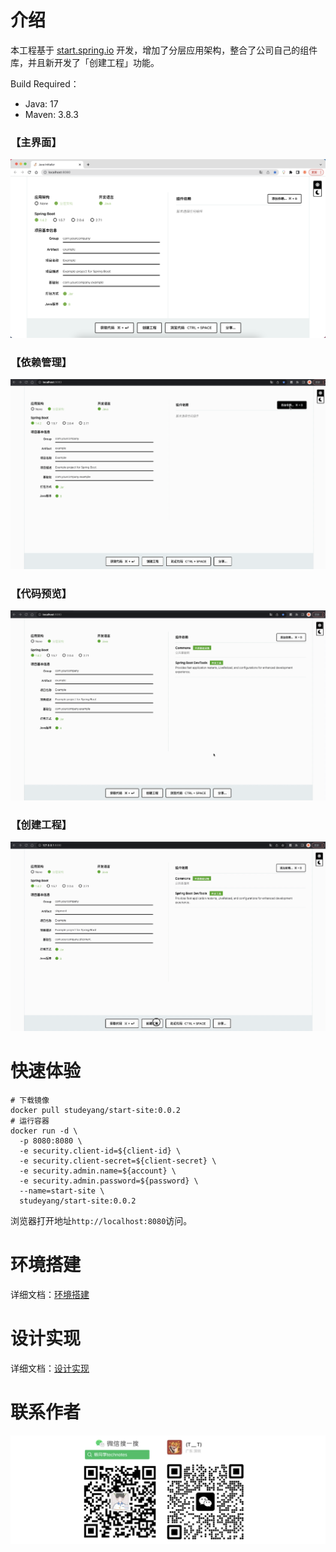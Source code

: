 # 介绍

本工程基于 [start.spring.io](https://github.com/spring-io/start.spring.io) 开发，增加了分层应用架构，整合了公司自己的组件库，并且新开发了「创建工程」功能。

Build Required：
- Java: 17
- Maven: 3.8.3

### 【主界面】

![主界面](docs/主界面.png)

### 【依赖管理】

![](docs/依赖管理.gif)

### 【代码预览】

![](docs/代码预览.gif)

### 【创建工程】

![](docs/创建工程.gif)



# 快速体验

```shell
# 下载镜像
docker pull studeyang/start-site:0.0.2
# 运行容器
docker run -d \
  -p 8080:8080 \
  -e security.client-id=${client-id} \
  -e security.client-secret=${client-secret} \
  -e security.admin.name=${account} \
  -e security.admin.password=${password} \
  --name=start-site \
  studeyang/start-site:0.0.2
```

浏览器打开地址`http://localhost:8080`访问。

# 环境搭建

详细文档：[环境搭建](./docs/环境搭建.md)

# 设计实现

详细文档：[设计实现](./docs/设计实现.md)

# 联系作者

![image-20221127122036490](docs/contact.png)
